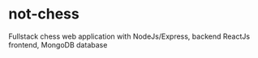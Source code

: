 # not-chess
Fullstack chess web application with NodeJs/Express, backend ReactJs frontend, MongoDB database
